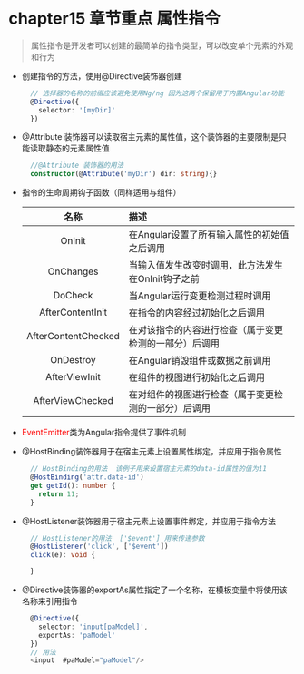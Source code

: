 # chapter15 章节重点  属性指令
  > 属性指令是开发者可以创建的最简单的指令类型，可以改变单个元素的外观和行为
  * 创建指令的方法，使用@Directive装饰器创建
    ```typescript
      // 选择器的名称的前缀应该避免使用Ng/ng 因为这两个保留用于内置Angular功能
      @Directive({
        selector: '[myDir]'
      })
    ```
  * @Attribute 装饰器可以读取宿主元素的属性值，这个装饰器的主要限制是只能读取静态的元素属性值
    ```typescript
      //@Attribute 装饰器的用法
      constructor(@Attribute('myDir') dir: string){}
    ```
  * 指令的生命周期钩子函数（同样适用与组件）
  
    |名称|描述|
    |:--:|:--|
    |OnInit|在Angular设置了所有输入属性的初始值之后调用|
    |OnChanges|当输入值发生改变时调用，此方法发生在OnInit钩子之前|
    |DoCheck|当Angular运行变更检测过程时调用|
    |AfterContentInit|在指令的内容经过初始化之后调用|
    |AfterContentChecked|在对该指令的内容进行检查（属于变更检测的一部分）后调用|
    |OnDestroy|在Angular销毁组件或数据之前调用|
    |AfterViewInit|在组件的视图进行初始化之后调用|
    |AfterViewChecked|在对组件的视图进行检查（属于变更检测的一部分）后调用|
  * <span style="color:red;">EventEmitter</span>类为Angular指令提供了事件机制
  * @HostBinding装饰器用于在宿主元素上设置属性绑定，并应用于指令属性
    ```typescript
      // HostBinding的用法  该例子用来设置宿主元素的data-id属性的值为11
      @HostBinding('attr.data-id')
      get getId(): number {
        return 11;
      }
    ```
  * @HostListener装饰器用于宿主元素上设置事件绑定，并应用于指令方法
    ```typescript
      // HostListener的用法  ['$event'] 用来传递参数
      @HostListener('click', ['$event'])
      click(e): void {

      }
    ```
  * @Directive装饰器的exportAs属性指定了一个名称，在模板变量中将使用该名称来引用指令
    ```typescript
      @Directive({
        selector: 'input[paModel]',
        exportAs: 'paModel'
      })
      // 用法
      <input  #paModel="paModel"/>
    ```